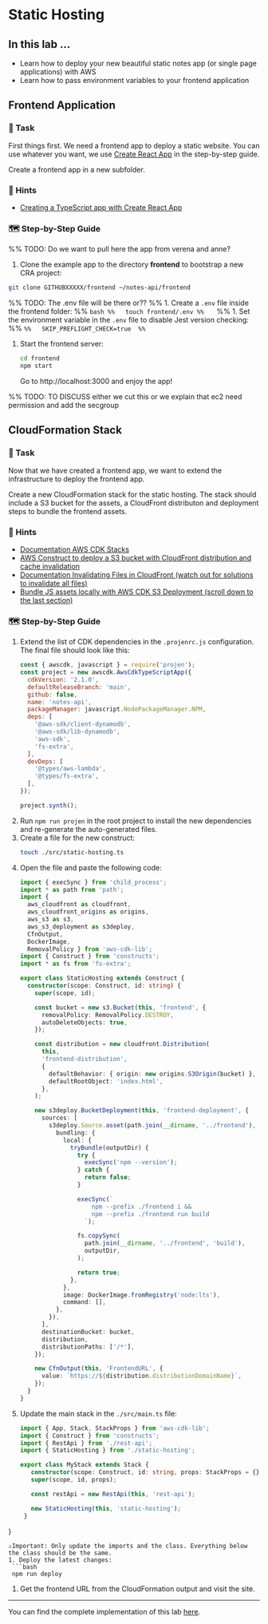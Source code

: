 # Static Hosting

## In this lab …

- Learn how to deploy your new beautiful static notes app (or single page applications) with AWS
- Learn how to pass environment variables to your frontend application

## Frontend Application

### 📝 Task

First things first. We need a frontend app to deploy a static website. You can use whatever you want, we use [Create React App](https://github.com/facebook/create-react-app) in the step-by-step guide.

Create a frontend app in a new subfolder.

### 🔎 Hints

- [Creating a TypeScript app with Create React App](https://create-react-app.dev/docs/getting-started/#creating-a-typescript-app)

### 🗺  Step-by-Step Guide

%% TODO: Do we want to pull here the app from verena and anne?
1. Clone the example app to the directory **frontend** to bootstrap a new CRA project:
  ```bash
  git clone GITHUBXXXXX/frontend ~/notes-api/frontend
  ```
%% TODO: The .env file will be there or??
%% 1. Create a `.env` file inside the frontend folder:
%%   ```bash
%%   touch frontend/.env
%%   ```
%% 1. Set the environment variable in the `.env` file to disable Jest version checking:
%%   ```
%%   SKIP_PREFLIGHT_CHECK=true 
%%   ```
1. Start the frontend server:
   ```bash
   cd frontend
   npm start
   ```
   Go to http://localhost:3000 and enjoy the app!

%% TODO: TO DISCUSS either we cut this or we explain that ec2 need permission and add the secgroup 

## CloudFormation Stack

### 📝 Task

Now that we have created a frontend app, we want to extend the infrastructure to deploy the frontend app.

Create a new CloudFormation stack for the static hosting. The stack should include a S3 bucket for the assets, a CloudFront distributon and deployment steps to bundle the frontend assets.

### 🔎 Hints

- [Documentation AWS CDK Stacks](https://docs.aws.amazon.com/cdk/latest/guide/stacks.html)
- [AWS Construct to deploy a S3 bucket with CloudFront distribution and cache invalidation](https://docs.aws.amazon.com/cdk/api/v2/docs/aws-cdk-lib.aws_s3_deployment-readme.html#cloudfront-invalidation)
- [Documentation Invalidating Files in CloudFront (watch out for solutions to invalidate all files)](https://docs.aws.amazon.com/AmazonCloudFront/latest/DeveloperGuide/Invalidation.html)
- [Bundle JS assets locally with AWS CDK S3 Deployment (scroll down to the last section)](https://aws.amazon.com/blogs/devops/building-apps-with-aws-cdk/)

### 🗺  Step-by-Step Guide

1. Extend the list of CDK dependencies in the `.projenrc.js` configuration. The final file should look like this:
   ```js
   const { awscdk, javascript } = require('projen');
   const project = new awscdk.AwsCdkTypeScriptApp({
     cdkVersion: '2.1.0',
     defaultReleaseBranch: 'main',
     github: false,
     name: 'notes-api',
     packageManager: javascript.NodePackageManager.NPM,
     deps: [
       '@aws-sdk/client-dynamodb',
       '@aws-sdk/lib-dynamodb',
       'aws-sdk',
       'fs-extra',
     ],
     devDeps: [
       '@types/aws-lambda',
       '@types/fs-extra',
     ],
   });

   project.synth();
    ```
1. Run `npm run projen` in the root project to install the new dependencies and re-generate the auto-generated files.
1. Create a file for the new construct:
   ```bash
   touch ./src/static-hosting.ts 
   ```
1. Open the file and paste the following code:
    ```typescript 
    import { execSync } from 'child_process';
    import * as path from 'path';
    import { 
      aws_cloudfront as cloudfront, 
      aws_cloudfront_origins as origins, 
      aws_s3 as s3, 
      aws_s3_deployment as s3deploy, 
      CfnOutput, 
      DockerImage, 
      RemovalPolicy } from 'aws-cdk-lib';
    import { Construct } from 'constructs';
    import * as fs from 'fs-extra';

    export class StaticHosting extends Construct {
      constructor(scope: Construct, id: string) {
        super(scope, id);

        const bucket = new s3.Bucket(this, 'frontend', {
          removalPolicy: RemovalPolicy.DESTROY,
          autoDeleteObjects: true,
        });

        const distribution = new cloudfront.Distribution(
          this,
          'frontend-distribution',
          {
            defaultBehavior: { origin: new origins.S3Origin(bucket) },
            defaultRootObject: 'index.html',
          },
        );

        new s3deploy.BucketDeployment(this, 'frontend-deployment', {
          sources: [
            s3deploy.Source.asset(path.join(__dirname, '../frontend'), {
              bundling: {
                local: {
                  tryBundle(outputDir) {
                    try {
                      execSync('npm --version');
                    } catch {
                      return false;
                    }

                    execSync(`
                        npm --prefix ./frontend i &&
                        npm --prefix ./frontend run build
                      `);

                    fs.copySync(
                      path.join(__dirname, '../frontend', 'build'),
                      outputDir,
                    );

                    return true;
                  },
                },
                image: DockerImage.fromRegistry('node:lts'),
                command: [],
              },
            }),
          ],
          destinationBucket: bucket,
          distribution,
          distributionPaths: ['/*'],
        });

        new CfnOutput(this, 'FrontendURL', {
          value: `https://${distribution.distributionDomainName}`,
        });
      }
    }
    ```
1. Update the main stack in the `./src/main.ts` file:
   ```typescript
   import { App, Stack, StackProps } from 'aws-cdk-lib';
   import { Construct } from 'constructs';
   import { RestApi } from './rest-api';
   import { StaticHosting } from './static-hosting';

   export class MyStack extends Stack {
      constructor(scope: Construct, id: string, props: StackProps = {}) {
      super(scope, id, props);

      const restApi = new RestApi(this, 'rest-api');

      new StaticHosting(this, 'static-hosting');
    }
  }
  ```
  ⚠️Important: Only update the imports and the class. Everything below the class should be the same.
1. Deploy the latest changes:
   ```bash
   npm run deploy
   ```
1. Get the frontend URL from the CloudFormation output and visit the site.

---

You can find the complete implementation of this lab [here](https://github.com/superluminar-io/fullstack-serverless-workshop/tree/main/packages/lab2).
